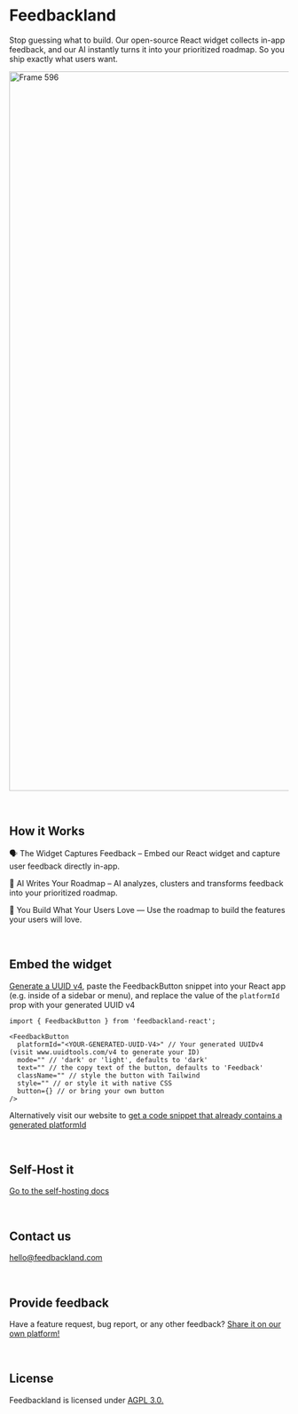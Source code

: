 # Feedbackland

Stop guessing what to build. Our open-source React widget collects in-app feedback, and our AI instantly turns it into your prioritized roadmap. So you ship exactly what users want.

<img width="2473" height="1296" alt="Frame 596" src="https://github.com/user-attachments/assets/8c972e35-b4ab-4868-9a6f-147818ac9ec8" />

&nbsp;

## How it Works

🗣️ The Widget Captures Feedback – Embed our React widget and capture user feedback directly in-app.

🤖 AI Writes Your Roadmap – AI analyzes, clusters and transforms feedback into your prioritized roadmap.

🚀 You Build What Your Users Love — Use the roadmap to build the features your users will love.

&nbsp;
&nbsp;

## Embed the widget
   
[Generate a UUID v4](www.uuidtools.com/v4), paste the FeedbackButton snippet into your React app (e.g. inside of a sidebar or menu), and replace the value of the `platformId` prop with your generated UUID v4

```tsx
import { FeedbackButton } from 'feedbackland-react';

<FeedbackButton
  platformId="<YOUR-GENERATED-UUID-V4>" // Your generated UUIDv4 (visit www.uuidtools.com/v4 to generate your ID)
  mode="" // 'dark' or 'light', defaults to 'dark'
  text="" // the copy text of the button, defaults to 'Feedback'
  className="" // style the button with Tailwind
  style="" // or style it with native CSS
  button={} // or bring your own button
/>
```

Alternatively visit our website to [get a code snippet that already contains a generated platformId](http://feedbackland.com/#embed)

&nbsp;
&nbsp;

## Self-Host it

[Go to the self-hosting docs](https://github.com/feedbackland/feedbackland/blob/main/SELFHOSTING.md)

&nbsp;
&nbsp;

## Contact us

[hello@feedbackland.com](hello@feedbackland.com)

&nbsp;
&nbsp;

## Provide feedback

Have a feature request, bug report, or any other feedback? [Share it on our own platform!](https://dogfood.feedbackland.com)

&nbsp;
&nbsp;

## License

Feedbackland is licensed under [AGPL 3.0.](https://github.com/feedbackland/feedbackland?tab=AGPL-3.0-1-ov-file)

